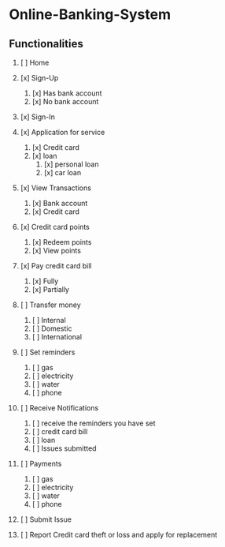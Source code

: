# Online-Banking-System

## Functionalities

1. [ ] Home

2. [x] Sign-Up

   1. [x] Has bank account
   2. [x] No bank account

3. [x] Sign-In

4. [x] Application for service

   1. [x] Credit card
   2. [x] loan
      1. [x] personal loan
      2. [x] car loan

5. [x] View Transactions

   1. [x] Bank account
   2. [x] Credit card

6. [x] Credit card points

   1. [x] Redeem points
   2. [x] View points

7. [x] Pay credit card bill

   1. [x] Fully
   2. [x] Partially

8. [ ] Transfer money

   1. [ ] Internal
   2. [ ] Domestic
   3. [ ] International

9. [ ] Set reminders

   1. [ ] gas
   2. [ ] electricity
   3. [ ] water
   4. [ ] phone

10. [ ] Receive Notifications

    1. [ ] receive the reminders you have set
    2. [ ] credit card bill
    3. [ ] loan
    4. [ ] Issues submitted

11. [ ] Payments
    1. [ ] gas
    2. [ ] electricity
    3. [ ] water
    4. [ ] phone
12. [ ] Submit Issue

13. [ ] Report Credit card theft or loss and apply for replacement
